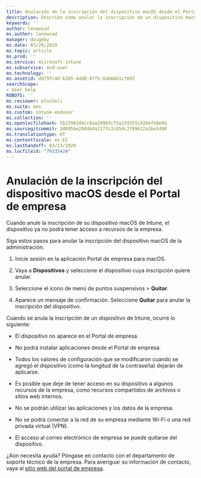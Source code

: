 ```yaml
---
title: Anulación de la inscripción del dispositivo macOS desde el Portal de empresa de Intune | Microsoft Docs
description: Describe cómo anular la inscripción de un dispositivo macOS desde Portal de empresa de Intune
keywords: ''
author: lenewsad
ms.author: lanewsad
manager: dougeby
ms.date: 03/20/2019
ms.topic: article
ms.prod: ''
ms.service: microsoft-intune
ms.subservice: end-user
ms.technology: ''
ms.assetid: dd79fc4d-6265-4dd0-87fb-8ab66b1cf692
searchScope:
- User help
ROBOTS: ''
ms.reviewer: elocholi
ms.suite: ems
ms.custom: intune-enduser
ms.collection: ''
ms.openlocfilehash: 5b22902d4cc0aa28903cf5a159355c92befb8e6b
ms.sourcegitcommit: 3d895be2844bda2177c2c85dc2f09612a1be5490
ms.translationtype: HT
ms.contentlocale: es-ES
ms.lasthandoff: 03/13/2020
ms.locfileid: "79335424"
---
```

# <a name="unenroll-your-macos-device-from-company-portal"></a>Anulación de la inscripción del dispositivo macOS desde el Portal de empresa

Cuando anule la inscripción de su dispositivo macOS de Intune, el dispositivo ya no podrá tener acceso a recursos de la empresa.

Siga estos pasos para anular la inscripción del dispositivo macOS de la administración:

1. Inicie sesión en la aplicación Portal de empresa para macOS.
2. Vaya a **Dispositivos** y seleccione el dispositivo cuya inscripción quiere anular.

3. Seleccione el icono de menú de puntos suspensivos > **Quitar**.
4. Aparece un mensaje de confirmación. Seleccione **Quitar** para anular la inscripción del dispositivo. 

Cuando se anula la inscripción de un dispositivo de Intune, ocurre lo siguiente:

- El dispositivo no aparece en el Portal de empresa.

- No podrá instalar aplicaciones desde el Portal de empresa.

- Todos los valores de configuración que se modificaron cuando se agregó el dispositivo (como la longitud de la contraseña) dejarán de aplicarse.

- Es posible que deje de tener acceso en su dispositivo a algunos recursos de la empresa, como recursos compartidos de archivos o sitios web internos.

- No se podrán utilizar las aplicaciones y los datos de la empresa.

- No se podrá conectar a la red de su empresa mediante Wi-Fi o una red privada virtual (VPN).

- El acceso al correo electrónico de empresa se puede quitarse del dispositivo.

¿Aún necesita ayuda? Póngase en contacto con el departamento de soporte técnico de la empresa. Para averiguar su información de contacto, vaya al [sitio web del portal de empresa](https://go.microsoft.com/fwlink/?linkid=2010980).
